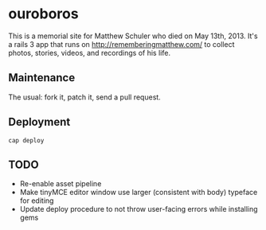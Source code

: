 ouroboros
=========

This is a memorial site for Matthew Schuler who died on May 13th, 2013. It's a rails 3 app that runs on http://rememberingmatthew.com/ to collect photos, stories, videos, and recordings of his life.


Maintenance
-----------

The usual: fork it, patch it, send a pull request.

Deployment
----------

`cap deploy`

TODO
----

* Re-enable asset pipeline
* Make tinyMCE editor window use larger (consistent with body) typeface for editing
* Update deploy procedure to not throw user-facing errors while installing gems
